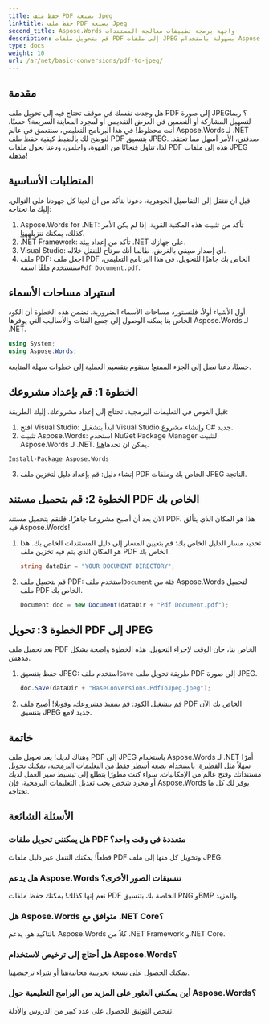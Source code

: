 ```yaml
---
title: حفظ ملف PDF بصيغة Jpeg
linktitle: حفظ ملف PDF بصيغة Jpeg
second_title: Aspose.Words واجهة برمجة تطبيقات معالجة المستندات
description: قم بتحويل ملفات PDF إلى ملفات JPEG بسهولة باستخدام Aspose.Words لـ .NET. اتبع دليلنا التفصيلي مع الأمثلة والأسئلة الشائعة. مثالي للمطورين والمتحمسين.
type: docs
weight: 10
url: /ar/net/basic-conversions/pdf-to-jpeg/
---
```

## مقدمة

هل وجدت نفسك في موقف تحتاج فيه إلى تحويل ملف PDF إلى صورة JPEG؟ ربما لتسهيل المشاركة أو التضمين في العرض التقديمي أو لمجرد المعاينة السريعة؟ حسنًا، أنت محظوظ! في هذا البرنامج التعليمي، سنتعمق في عالم Aspose.Words لـ .NET لنوضح لك بالضبط كيفية حفظ ملف PDF بتنسيق JPEG. صدقني، الأمر أسهل مما تعتقد. لذا، تناول فنجانًا من القهوة، واجلس، ودعنا نحول ملفات PDF هذه إلى ملفات JPEG مذهلة!

## المتطلبات الأساسية

قبل أن ننتقل إلى التفاصيل الجوهرية، دعونا نتأكد من أن لدينا كل جهودنا على التوالي. إليك ما تحتاجه:

1.  Aspose.Words for .NET: تأكد من تثبيت هذه المكتبة القوية. إذا لم يكن الأمر كذلك، يمكنك تنزيله[هنا](https://releases.aspose.com/words/net/).
2. .NET Framework: تأكد من إعداد بيئة .NET على جهازك.
3. Visual Studio: أي إصدار سيفي بالغرض، طالما أنك مرتاح للتنقل خلاله.
4.  ملف PDF: اجعل ملف PDF الخاص بك جاهزًا للتحويل. في هذا البرنامج التعليمي، سنستخدم ملفًا اسمه`Pdf Document.pdf`.

## استيراد مساحات الأسماء

أول الأشياء أولاً، فلنستورد مساحات الأسماء الضرورية. تضمن هذه الخطوة أن الكود الخاص بنا يمكنه الوصول إلى جميع الفئات والأساليب التي يوفرها Aspose.Words لـ .NET.

```csharp
using System;
using Aspose.Words;
```

حسنًا، دعنا نصل إلى الجزء الممتع! سنقوم بتقسيم العملية إلى خطوات سهلة المتابعة.

## الخطوة 1: قم بإعداد مشروعك

قبل الغوص في التعليمات البرمجية، تحتاج إلى إعداد مشروعك. إليك الطريقة:

1. افتح Visual Studio: ابدأ بتشغيل Visual Studio وإنشاء مشروع C# جديد.
2.  تثبيت Aspose.Words: استخدم NuGet Package Manager لتثبيت Aspose.Words لـ .NET. يمكن ان تجدها[هنا](https://releases.aspose.com/words/net/).

```shell
Install-Package Aspose.Words
```

3. إنشاء دليل: قم بإعداد دليل لتخزين ملف PDF الخاص بك وملفات JPEG الناتجة.

## الخطوة 2: قم بتحميل مستند PDF الخاص بك

الآن بعد أن أصبح مشروعنا جاهزًا، فلنقم بتحميل مستند PDF. هذا هو المكان الذي يتألق فيه Aspose.Words!

1. تحديد مسار الدليل الخاص بك: قم بتعيين المسار إلى دليل المستندات الخاص بك. هذا هو المكان الذي يتم فيه تخزين ملف PDF الخاص بك.

    ```csharp
    string dataDir = "YOUR DOCUMENT DIRECTORY";
    ```

2.  قم بتحميل ملف PDF: استخدم ملف`Document` فئة من Aspose.Words لتحميل ملف PDF الخاص بك.

    ```csharp
    Document doc = new Document(dataDir + "Pdf Document.pdf");
    ```

## الخطوة 3: تحويل PDF إلى JPEG

بعد تحميل ملف PDF الخاص بنا، حان الوقت لإجراء التحويل. هذه الخطوة واضحة بشكل مدهش.

1.  حفظ بتنسيق JPEG: استخدم ملف`Save` طريقة تحويل ملف PDF إلى صورة JPEG.

    ```csharp
    doc.Save(dataDir + "BaseConversions.PdfToJpeg.jpeg");
    ```

2. قم بتشغيل الكود: قم بتنفيذ مشروعك، وفويلا! أصبح ملف PDF الخاص بك الآن بتنسيق JPEG جديد لامع.

## خاتمة

وهناك لديك! يعد تحويل ملف PDF إلى JPEG باستخدام Aspose.Words لـ .NET أمرًا سهلاً مثل الفطيرة. باستخدام بضعة أسطر فقط من التعليمات البرمجية، يمكنك تحويل مستنداتك وفتح عالم من الإمكانيات. سواء كنت مطورًا يتطلع إلى تبسيط سير العمل لديك أو مجرد شخص يحب تعديل التعليمات البرمجية، فإن Aspose.Words يوفر لك كل ما تحتاجه.

## الأسئلة الشائعة

### هل يمكنني تحويل ملفات PDF متعددة في وقت واحد؟
قطعاً! يمكنك التنقل عبر دليل ملفات PDF وتحويل كل منها إلى ملف JPEG.

### هل يدعم Aspose.Words تنسيقات الصور الأخرى؟
نعم إنها كذلك! يمكنك حفظ ملفات PDF الخاصة بك بتنسيق PNG وBMP والمزيد.

### هل Aspose.Words متوافق مع .NET Core؟
بالتاكيد هو. يدعم Aspose.Words كلاً من .NET Framework و.NET Core.

### هل أحتاج إلى ترخيص لاستخدام Aspose.Words؟
 يمكنك الحصول على نسخة تجريبية مجانية[هنا](https://releases.aspose.com/) أو شراء ترخيص[هنا](https://purchase.aspose.com/buy).

### أين يمكنني العثور على المزيد من البرامج التعليمية حول Aspose.Words؟
 تفحص ال[توثيق](https://reference.aspose.com/words/net/) للحصول على عدد كبير من الدروس والأدلة.
